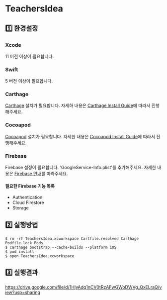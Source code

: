 TeachersIdea
====

## 1️⃣ 환경설정
### Xcode
11 버전 이상이 필요합니다.

### Swift
5 버전 이상이 필요합니다.


### Carthage
[Carthage](https://github.com/Carthage/Carthage) 설치가 필요합니다.
자세하 내용은 [Carthage Install Guide](https://github.com/Carthage/Carthage#installing-carthage)에 따라서 진행해주세요.

### Cocoapod
[Cocoapod](https://cocoapods.org/) 설치가 필요합니다.
자세한 내용은 [Cocoapod Install Guide](https://guides.cocoapods.org/using/getting-started.html#installation)에 따라서 진행해주세요.

### Firebase
Firebase 설정이 필요합니다.
'GoogleService-Info.plist'를 추가해주세요.
자세한 내용은 [Firebase 안내](https://firebase.google.com/docs?hl=ko)를 따라주세요.

#### 필요한 Firebase 기능 목록
- Authentication
- Cloud Firestore
- Storage

## 2️⃣ 실행방법
```
$ rm -rf TeachersIdea.xcworkspace Cartfile.resolved Carthage Podfile.lock Pods
$ carthage bootstrap --cache-builds --platform iOS
$ pod install
$ open TeachersIdea.xcworkspace
```

## 3️⃣ 실행결과
https://drive.google.com/file/d/1HIyAdq1nCV0tRzAFwGWoDWVg_QxELraQ/view?usp=sharing
